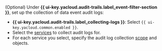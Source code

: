 (Optional) Under **{{ ui-key.yacloud.audit-trails.label_event-filter-section }}**, set up the collection of data event audit logs:

* **{{ ui-key.yacloud.audit-trails.label_collecting-logs }}**: Select `{{ ui-key.yacloud.common.enabled }}`.
* Select the [services](../../audit-trails/concepts/index.md#data-plane-logs) to collect audit logs for.
* For each service you select, specify the audit log collection [scope](../../audit-trails/concepts/trail.md#collecting-area) and objects.
